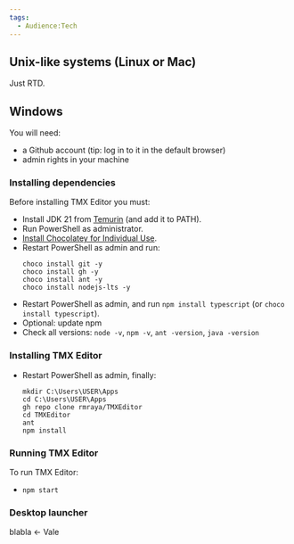```yaml
---
tags:
  - Audience꞉Tech
---
```


<!-- ## TMX Editor -->

## Unix-like systems (Linux or Mac)

Just RTD.

## Windows

You will need:

- a Github account (tip: log in to it in the default browser)
- admin rights in your machine

### Installing dependencies

Before installing TMX Editor you must:

- Install JDK 21 from [Temurin](https://adoptium.net/temurin/releases/) (and add it to PATH).
- Run PowerShell as administrator.
- [Install Chocolatey for Individual Use](https://chocolatey.org/install).
- Restart PowerShell as admin and run:
    ```
    choco install git -y 
    choco install gh -y
    choco install ant -y
    choco install nodejs-lts -y
    ``` 
- Restart PowerShell as admin, and run `npm install typescript` (or `choco install typescript`).
- Optional: update npm
- Check all versions: `node -v`, `npm -v`, `ant -version`, `java -version`

### Installing TMX Editor

- Restart PowerShell as admin, finally:
    ```
    mkdir C:\Users\USER\Apps
    cd C:\Users\USER\Apps
    gh repo clone rmraya/TMXEditor
    cd TMXEditor
    ant
    npm install
    ``` 

### Running TMX Editor

To run TMX Editor:

- `npm start`

### Desktop launcher

blabla <- Vale